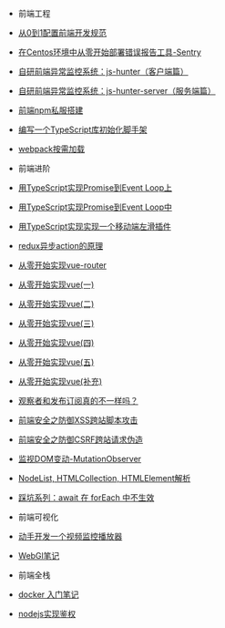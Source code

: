-  前端工程
  -  [从0到1配置前端开发规范](前端工程/从0到1配置前端开发规范.md)
  -  [在Centos环境中从零开始部署错误报告工具-Sentry](前端工程/Sentry部署.md)
  -  [自研前端异常监控系统：js-hunter（客户端篇）](前端工程/自研前端异常监控系统上.md)
  -  [自研前端异常监控系统：js-hunter-server（服务端篇）](前端工程/自研前端异常监控系统下.md)
  -  [前端npm私服搭建](前端工程/npm私服搭建.md)
  -  [编写一个TypeScript库初始化脚手架](前端工程/typescript脚手架.md)
  -  [webpack按需加载](前端工程/webpack按需加载.md)   

-  前端进阶
  -  [用TypeScript实现Promise到Event Loop上](前端进阶/TypeScript实现Promise上.md)
  -  [用TypeScript实现Promise到Event Loop中](前端进阶/TypeScript实现Promise中.md)
  -  [用TypeScript实现实现一个移动端左滑插件](前端进阶/移动端左滑插件.md)
  -  [redux异步action的原理](前端进阶/redux异步action的原理.md)
  -  [从零开始实现vue-router](前端进阶/ts实现一个简易的vue-router.md)
  -  [从零开始实现vue(一)](前端进阶/tsue1-数据驱动和VirtualDOM.md)
  -  [从零开始实现vue(二)](前端进阶/tsue2-响应式.md)
  -  [从零开始实现vue(三)](前端进阶/tsue3-computed与watch.md)
  -  [从零开始实现vue(四)](前端进阶/tsue4-组件化和生命周期.md)
  -  [从零开始实现vue(五)](前端进阶/tsue5-组件更新diff算法.md)
  -  [从零开始实现vue(补充)](前端进阶/tsue补充-数组的响应式.md)
  -  [观察者和发布订阅真的不一样吗？](前端进阶/观察者和发布订阅真的不一样吗.md)
  -  [前端安全之防御XSS跨站脚本攻击](前端进阶/XSS跨站脚本攻击.md)
  -  [前端安全之防御CSRF跨站请求伪造](前端进阶/CSRF跨站请求伪造.md)
  -  [监视DOM变动-MutationObserver](前端进阶/MutationObserverAPI.md)
  -  [NodeList, HTMLCollection, HTMLElement解析](前端进阶/HTMLElement.md)
  -  [踩坑系列：await 在 forEach 中不生效](前端进阶/await在forEach中不生效.md)
  
-  前端可视化
  -  [动手开发一个视频监控播放器](前端可视化/动手开发一个视频监控播放器.md)
  -  [WebGl笔记](前端可视化/WebGl笔记.md)

-  前端全栈
  -  [docker 入门笔记](前端全栈/Docker入门笔记.md)
  -  [nodejs实现鉴权](前端全栈/nodejs鉴权.md)